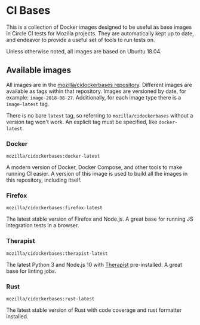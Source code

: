 # CI Bases

This is a collection of Docker images designed to be useful as base images in
Circle CI tests for Mozilla projects. They are automatically kept up to date,
and endeavor to provide a useful set of tools to run tests on.

Unless otherwise noted, all images are based on Ubuntu 18.04.

## Available images

All images are in the [mozilla/cidockerbases repository][dockerhub].
Different images are available as tags within that repository. Images are
versioned by date, for example: `image-2018-08-27`. Additionally, for each
image type there is a `image-latest` tag.

There is no bare `latest` tag, so referring to `mozilla/cidockerbases` without
a version tag won't work. An explicit tag must be specified, like
`docker-latest`.

[dockerhub]: https://hub.docker.com/r/mozilla/cidockerbases/

### Docker

`mozilla/cidockerbases:docker-latest`

A modern version of Docker, Docker Compose, and other tools to make running
CI easier. A version of this image is used to build all the images in this
repository, including itself.

### Firefox

`mozilla/cidockerbases:firefox-latest`

The latest stable version of Firefox and Node.js. A great base for running JS
integration tests in a browser.

### Therapist

`mozilla/cidockerbases:therapist-latest`

The latest Python 3 and Node.js 10 with 
[Therapist](https://github.com/rehandalal/therapist) pre-installed.
A great base for linting jobs.

### Rust

`mozilla/cidockerbases:rust-latest`

The latest stable version of Rust with code coverage and rust formatter installed.
